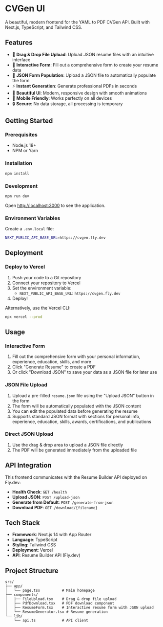 # CVGen UI

A beautiful, modern frontend for the YAML to PDF CVGen API. Built with Next.js, TypeScript, and Tailwind CSS.

## Features

- 🎯 **Drag & Drop File Upload**: Upload JSON resume files with an intuitive interface
- 📝 **Interactive Form**: Fill out a comprehensive form to create your resume data
- 🔄 **JSON Form Population**: Upload a JSON file to automatically populate the form
- ⚡ **Instant Generation**: Generate professional PDFs in seconds
- 🎨 **Beautiful UI**: Modern, responsive design with smooth animations
- 📱 **Mobile Friendly**: Works perfectly on all devices
- 🔒 **Secure**: No data storage, all processing is temporary

## Getting Started

### Prerequisites

- Node.js 18+ 
- NPM or Yarn

### Installation

```bash
npm install
```

### Development

```bash
npm run dev
```

Open [http://localhost:3000](http://localhost:3000) to see the application.

### Environment Variables

Create a `.env.local` file:

```bash
NEXT_PUBLIC_API_BASE_URL=https://cvgen.fly.dev
```

## Deployment

### Deploy to Vercel

1. Push your code to a Git repository
2. Connect your repository to Vercel
3. Set the environment variable:
   - `NEXT_PUBLIC_API_BASE_URL`: `https://cvgen.fly.dev`
4. Deploy!

Alternatively, use the Vercel CLI:

```bash
npx vercel --prod
```

## Usage

### Interactive Form
1. Fill out the comprehensive form with your personal information, experience, education, skills, and more
2. Click "Generate Resume" to create a PDF
3. Or click "Download JSON" to save your data as a JSON file for later use

### JSON File Upload
1. Upload a pre-filled `resume.json` file using the "Upload JSON" button in the form
2. The form will be automatically populated with the JSON content
3. You can edit the populated data before generating the resume
4. Supports standard JSON format with sections for personal info, experience, education, skills, awards, certifications, and publications

### Direct JSON Upload
1. Use the drag & drop area to upload a JSON file directly
2. The PDF will be generated immediately from the uploaded file

## API Integration

This frontend communicates with the Resume Builder API deployed on Fly.dev:

- **Health Check**: `GET /health`
- **Upload JSON**: `POST /upload-json`
- **Generate from Default**: `POST /generate-from-json`
- **Download PDF**: `GET /download/{filename}`

## Tech Stack

- **Framework**: Next.js 14 with App Router
- **Language**: TypeScript
- **Styling**: Tailwind CSS
- **Deployment**: Vercel
- **API**: Resume Builder API (Fly.dev)

## Project Structure

```
src/
├── app/
│   └── page.tsx          # Main homepage
├── components/
│   ├── FileUpload.tsx    # Drag & drop file upload
│   ├── PdfDownload.tsx   # PDF download component
│   ├── ResumeForm.tsx    # Interactive resume form with JSON upload
│   └── ResumeGenerator.tsx # Resume generation
└── lib/
    └── api.ts            # API client
```
